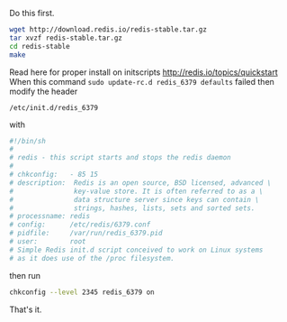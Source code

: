 Do this first.
```bash
wget http://download.redis.io/redis-stable.tar.gz
tar xvzf redis-stable.tar.gz
cd redis-stable
make
```
Read here for proper install on initscripts http://redis.io/topics/quickstart
When this command `sudo update-rc.d redis_6379 defaults` failed then modify the header
```
/etc/init.d/redis_6379
```
with
```bash
#!/bin/sh
#
# redis - this script starts and stops the redis daemon
#
# chkconfig:   - 85 15
# description:  Redis is an open source, BSD licensed, advanced \
#               key-value store. It is often referred to as a \
#               data structure server since keys can contain \
#               strings, hashes, lists, sets and sorted sets.
# processname: redis
# config:      /etc/redis/6379.conf
# pidfile:     /var/run/redis_6379.pid
# user:        root
# Simple Redis init.d script conceived to work on Linux systems
# as it does use of the /proc filesystem.
```
then run
```bash
chkconfig --level 2345 redis_6379 on
```
That's it.
